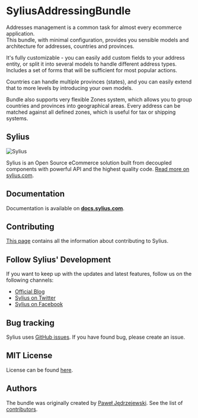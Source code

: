 SyliusAddressingBundle
======================

Addresses management is a common task for almost every ecommerce application.  
This bundle, with minimal configuration, provides you sensible models and architecture for addresses, countries and provinces.

It's fully customizable - you can easily add custom fields to your address entity, or split it into several models to handle different address types.
Includes a set of forms that will be sufficient for most popular actions.

Countries can handle multiple provinces (states), and you can easily extend that to more levels by introducing your own models.

Bundle also supports very flexible Zones system, which allows you to group countries and provinces into geographical areas.
Every address can be matched against all defined zones, which is useful for tax or shipping systems.

Sylius
------

![Sylius](http://demo.sylius.com/assets/admin/img/logo.png)

Sylius is an Open Source eCommerce solution built from decoupled components with powerful API and the highest quality code. [Read more on sylius.com](https://sylius.com).

Documentation
-------------

Documentation is available on [**docs.sylius.com**](https://docs.sylius.com/en/latest/components_and_bundles/bundles/SyliusAddressingBundle/index.html).

Contributing
------------

[This page](https://docs.sylius.com/en/latest/contributing/index.html) contains all the information about contributing to Sylius.

Follow Sylius' Development
--------------------------

If you want to keep up with the updates and latest features, follow us on the following channels:

* [Official Blog](https://sylius.com/blog)
* [Sylius on Twitter](https://twitter.com/Sylius)
* [Sylius on Facebook](https://facebook.com/SyliusEcommerce)

Bug tracking
------------

Sylius uses [GitHub issues](https://github.com/Sylius/Sylius/issues).
If you have found bug, please create an issue.

MIT License
-----------

License can be found [here](https://github.com/Sylius/Sylius/blob/master/LICENSE).

Authors
-------

The bundle was originally created by [Paweł Jędrzejewski](https://pjedrzejewski.com).
See the list of [contributors](https://github.com/Sylius/Sylius/contributors).
